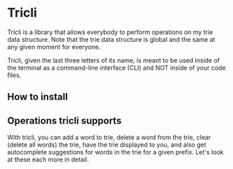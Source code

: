 # Tricli 

Tricli is a library that allows everybody to perform operations on my trie data structure. Note that the trie data structure is global and the same at any given moment for everyone. 

Tricli, given the last three letters of its name, is meant to be used inside of the
terminal as a command-line interface (CLI) and NOT inside of your code files. 

## How to install


## Operations tricli supports 

With tricli, you can add a word to trie, delete a word from the trie, clear (delete all words) the trie, have the trie displayed to you, and also get autocomplete suggestions for words in the trie for a given prefix. Let's look at these 
each more in detail. 
